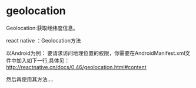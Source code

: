 # geolocation
Geolocation:获取经纬度信息。


react native ：Geolocation方法


以Android为例：
要请求访问地理位置的权限，你需要在AndroidManifest.xml文件中加入如下一行,具体见：http://reactnative.cn/docs/0.46/geolocation.html#content

<uses-permission android:name="android.permission.ACCESS_FINE_LOCATION" />

然后再使用其方法....


